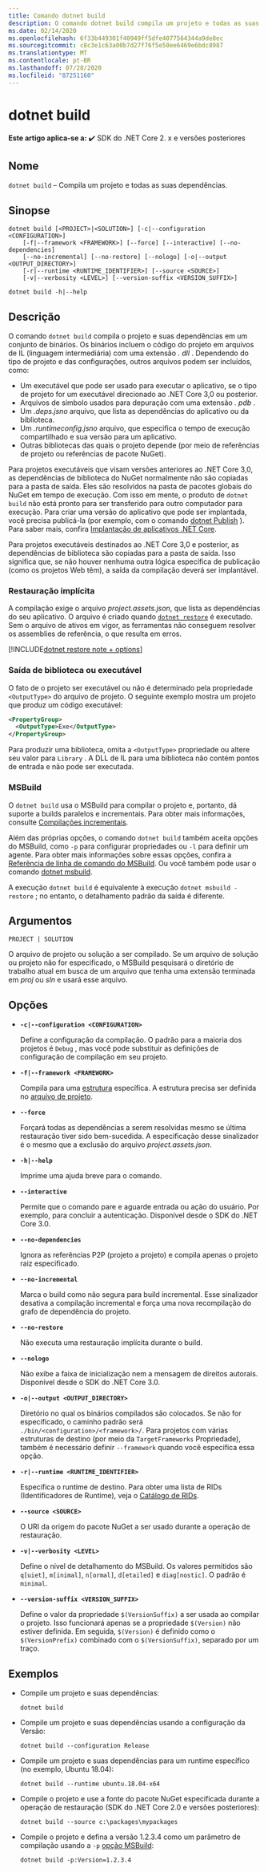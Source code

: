 ```yaml
---
title: Comando dotnet build
description: O comando dotnet build compila um projeto e todas as suas dependências.
ms.date: 02/14/2020
ms.openlocfilehash: 6f33b449301f40949ff5dfe4077564344a9de8ec
ms.sourcegitcommit: c8c3e1c63a00b7d27f76f5e50ee6469e6bdc8987
ms.translationtype: MT
ms.contentlocale: pt-BR
ms.lasthandoff: 07/28/2020
ms.locfileid: "87251160"
---
```

# <a name="dotnet-build"></a>dotnet build

**Este artigo aplica-se a:** ✔️ SDK do .NET Core 2. x e versões posteriores

## <a name="name"></a>Nome

`dotnet build` – Compila um projeto e todas as suas dependências.

## <a name="synopsis"></a>Sinopse

```dotnetcli
dotnet build [<PROJECT>|<SOLUTION>] [-c|--configuration <CONFIGURATION>]
    [-f|--framework <FRAMEWORK>] [--force] [--interactive] [--no-dependencies]
    [--no-incremental] [--no-restore] [--nologo] [-o|--output <OUTPUT_DIRECTORY>]
    [-r|--runtime <RUNTIME_IDENTIFIER>] [--source <SOURCE>]
    [-v|--verbosity <LEVEL>] [--version-suffix <VERSION_SUFFIX>]

dotnet build -h|--help
```

## <a name="description"></a>Descrição

O comando `dotnet build` compila o projeto e suas dependências em um conjunto de binários. Os binários incluem o código do projeto em arquivos de IL (linguagem intermediária) com uma extensão *. dll* .  Dependendo do tipo de projeto e das configurações, outros arquivos podem ser incluídos, como:

- Um executável que pode ser usado para executar o aplicativo, se o tipo de projeto for um executável direcionado ao .NET Core 3,0 ou posterior.
- Arquivos de símbolo usados para depuração com uma extensão *. pdb* .
- Um *.deps.jsno* arquivo, que lista as dependências do aplicativo ou da biblioteca.
- Um *.runtimeconfig.jsno* arquivo, que especifica o tempo de execução compartilhado e sua versão para um aplicativo.
- Outras bibliotecas das quais o projeto depende (por meio de referências de projeto ou referências de pacote NuGet).

Para projetos executáveis que visam versões anteriores ao .NET Core 3,0, as dependências de biblioteca do NuGet normalmente não são copiadas para a pasta de saída.  Eles são resolvidos na pasta de pacotes globais do NuGet em tempo de execução. Com isso em mente, o produto de `dotnet build` não está pronto para ser transferido para outro computador para execução. Para criar uma versão do aplicativo que pode ser implantada, você precisa publicá-la (por exemplo, com o comando [dotnet Publish](dotnet-publish.md) ). Para saber mais, confira [Implantação de aplicativos .NET Core](../deploying/index.md).

Para projetos executáveis destinados ao .NET Core 3,0 e posterior, as dependências de biblioteca são copiadas para a pasta de saída. Isso significa que, se não houver nenhuma outra lógica específica de publicação (como os projetos Web têm), a saída da compilação deverá ser implantável.

### <a name="implicit-restore"></a>Restauração implícita

A compilação exige o arquivo *project.assets.json*, que lista as dependências do seu aplicativo. O arquivo é criado quando [`dotnet restore`](dotnet-restore.md) é executado. Sem o arquivo de ativos em vigor, as ferramentas não conseguem resolver os assemblies de referência, o que resulta em erros.

[!INCLUDE[dotnet restore note + options](~/includes/dotnet-restore-note-options.md)]

### <a name="executable-or-library-output"></a>Saída de biblioteca ou executável

O fato de o projeto ser executável ou não é determinado pela propriedade `<OutputType>` do arquivo de projeto. O seguinte exemplo mostra um projeto que produz um código executável:

```xml
<PropertyGroup>
  <OutputType>Exe</OutputType>
</PropertyGroup>
```

Para produzir uma biblioteca, omita a `<OutputType>` propriedade ou altere seu valor para `Library` . A DLL de IL para uma biblioteca não contém pontos de entrada e não pode ser executada.

### <a name="msbuild"></a>MSBuild

O `dotnet build` usa o MSBuild para compilar o projeto e, portanto, dá suporte a builds paralelos e incrementais. Para obter mais informações, consulte [Compilações incrementais](/visualstudio/msbuild/incremental-builds).

Além das próprias opções, o comando `dotnet build` também aceita opções do MSBuild, como `-p` para configurar propriedades ou `-l` para definir um agente. Para obter mais informações sobre essas opções, confira a [Referência de linha de comando do MSBuild](/visualstudio/msbuild/msbuild-command-line-reference). Ou você também pode usar o comando [dotnet msbuild](dotnet-msbuild.md).

A execução `dotnet build` é equivalente à execução `dotnet msbuild -restore` ; no entanto, o detalhamento padrão da saída é diferente.

## <a name="arguments"></a>Argumentos

`PROJECT | SOLUTION`

O arquivo de projeto ou solução a ser compilado. Se um arquivo de solução ou projeto não for especificado, o MSBuild pesquisará o diretório de trabalho atual em busca de um arquivo que tenha uma extensão terminada em *proj* ou *sln* e usará esse arquivo.

## <a name="options"></a>Opções

- **`-c|--configuration <CONFIGURATION>`**

  Define a configuração da compilação. O padrão para a maioria dos projetos é `Debug` , mas você pode substituir as definições de configuração de compilação em seu projeto.

- **`-f|--framework <FRAMEWORK>`**

  Compila para uma [estrutura](../../standard/frameworks.md) específica. A estrutura precisa ser definida no [arquivo de projeto](csproj.md).

- **`--force`**

  Forçará todas as dependências a serem resolvidas mesmo se última restauração tiver sido bem-sucedida. A especificação desse sinalizador é o mesmo que a exclusão do arquivo *project.assets.json*.

- **`-h|--help`**

  Imprime uma ajuda breve para o comando.

- **`--interactive`**

  Permite que o comando pare e aguarde entrada ou ação do usuário. Por exemplo, para concluir a autenticação. Disponível desde o SDK do .NET Core 3.0.

- **`--no-dependencies`**

  Ignora as referências P2P (projeto a projeto) e compila apenas o projeto raiz especificado.

- **`--no-incremental`**

  Marca o build como não segura para build incremental. Esse sinalizador desativa a compilação incremental e força uma nova recompilação do grafo de dependência do projeto.

- **`--no-restore`**

  Não executa uma restauração implícita durante o build.

- **`--nologo`**

  Não exibe a faixa de inicialização nem a mensagem de direitos autorais. Disponível desde o SDK do .NET Core 3.0.

- **`-o|--output <OUTPUT_DIRECTORY>`**

  Diretório no qual os binários compilados são colocados. Se não for especificado, o caminho padrão será `./bin/<configuration>/<framework>/`.  Para projetos com várias estruturas de destino (por meio da `TargetFrameworks` Propriedade), também é necessário definir `--framework` quando você especifica essa opção.

- **`-r|--runtime <RUNTIME_IDENTIFIER>`**

  Especifica o runtime de destino. Para obter uma lista de RIDs (Identificadores de Runtime), veja o [Catálogo de RIDs](../rid-catalog.md).

- **`--source <SOURCE>`**

  O URI da origem do pacote NuGet a ser usado durante a operação de restauração.

- **`-v|--verbosity <LEVEL>`**

  Define o nível de detalhamento do MSBuild. Os valores permitidos são `q[uiet]`, `m[inimal]`, `n[ormal]`, `d[etailed]` e `diag[nostic]`. O padrão é `minimal`.

- **`--version-suffix <VERSION_SUFFIX>`**

  Define o valor da propriedade `$(VersionSuffix)` a ser usada ao compilar o projeto. Isso funcionará apenas se a propriedade `$(Version)` não estiver definida. Em seguida, `$(Version)` é definido como o `$(VersionPrefix)` combinado com o `$(VersionSuffix)`, separado por um traço.

## <a name="examples"></a>Exemplos

- Compile um projeto e suas dependências:

  ```dotnetcli
  dotnet build
  ```

- Compile um projeto e suas dependências usando a configuração da Versão:

  ```dotnetcli
  dotnet build --configuration Release
  ```

- Compile um projeto e suas dependências para um runtime específico (no exemplo, Ubuntu 18.04):

  ```dotnetcli
  dotnet build --runtime ubuntu.18.04-x64
  ```

- Compile o projeto e use a fonte do pacote NuGet especificada durante a operação de restauração (SDK do .NET Core 2.0 e versões posteriores):

  ```dotnetcli
  dotnet build --source c:\packages\mypackages
  ```

- Compile o projeto e defina a versão 1.2.3.4 como um parâmetro de compilação usando a `-p` [opção MSBuild](#msbuild):

  ```dotnetcli
  dotnet build -p:Version=1.2.3.4
  ```
